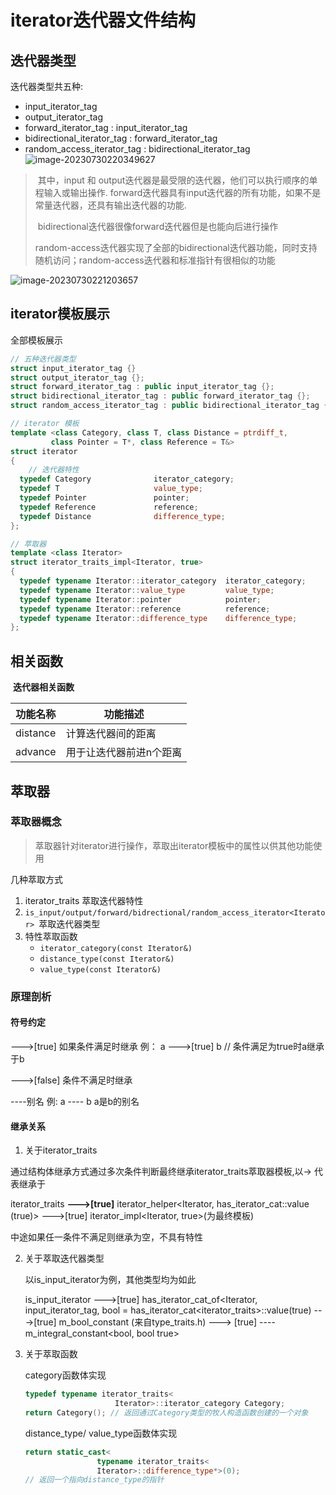 # iterator迭代器文件结构

## 迭代器类型

迭代器类型共五种:

- input_iterator_tag
- output_iterator_tag
- forward_iterator_tag : input_iterator_tag
- bidirectional_iterator_tag : forward_iterator_tag
- random_access_iterator_tag : bidirectional_iterator_tag
![image-20230730220349627](iterator.assets/image-20230730220349627.png)
> ​	其中，input 和 output迭代器是最受限的迭代器，他们可以执行顺序的单程输入或输出操作.
> ​	forward迭代器具有input迭代器的所有功能，如果不是常量迭代器，还具有输出迭代器的功能.
>
> ​	bidirectional迭代器很像forward迭代器但是也能向后进行操作
>
> ​	random-access迭代器实现了全部的bidirectional迭代器功能，同时支持随机访问；random-access迭代器和标准指针有很相似的功能

![image-20230730221203657](iterator.assets/image-20230730221203657.png)

## iterator模板展示

全部模板展示

~~~C++
// 五种迭代器类型
struct input_iterator_tag {}
struct output_iterator_tag {};
struct forward_iterator_tag : public input_iterator_tag {};
struct bidirectional_iterator_tag : public forward_iterator_tag {};
struct random_access_iterator_tag : public bidirectional_iterator_tag {};

// iterator 模板
template <class Category, class T, class Distance = ptrdiff_t,
         class Pointer = T*, class Reference = T&>
struct iterator
{
    // 迭代器特性
  typedef Category              iterator_category;
  typedef T                     value_type;
  typedef Pointer               pointer;
  typedef Reference             reference;
  typedef Distance              difference_type;
};

// 萃取器
template <class Iterator>
struct iterator_traits_impl<Iterator, true>
{
  typedef typename Iterator::iterator_category  iterator_category;
  typedef typename Iterator::value_type         value_type;
  typedef typename Iterator::pointer            pointer;
  typedef typename Iterator::reference          reference;
  typedef typename Iterator::difference_type    difference_type;
};
~~~



## 相关函数

​																	**迭代器相关函数**

| 功能名称 | 功能描述           |
| -------- | ------------------ |
| distance | 计算迭代器间的距离 |
| advance | 用于让迭代器前进n个距离 |

## 萃取器

### 萃取器概念

> 萃取器针对iterator进行操作，萃取出iterator模板中的属性以供其他功能使用

几种萃取方式

1. iterator_traits<Iterator> 萃取迭代器特性
2. `is_input/output/forward/bidrectional/random_access_iterator<Iterator> `萃取迭代器类型
3. 特性萃取函数
    - `iterator_category(const Iterator&)`
    - `distance_type(const Iterator&)`
    - `value_type(const Iterator&)`

### 原理剖析

#### 符号约定

--->[true] 如果条件满足时继承 例： a --->[true] b // 条件满足为true时a继承于b

--->[false] 条件不满足时继承

----别名 								  例:    a ---- b a是b的别名

#### 继承关系

1. 关于iterator_traits<Iterator>

通过结构体继承方式通过多次条件判断最终继承iterator_traits萃取器模板,以-> 代表继承于

 iterator_traits<Iterator> **--->[true]**  iterator_helper<Iterator, has_iterator_cat<Iterator>::value (true)> --->[true]  iterator_impl<Iterator, true>(为最终模板) 

中途如果任一条件不满足则继承为空，不具有特性



2. 关于萃取迭代器类型

    以is_input_iterator为例，其他类型均为如此

    is_input_iterator --->[true] has_iterator_cat_of<Iterator, input_iterator_tag, bool = has_iterator_cat<iterator_traits<T>>::value(true) --->[true] m_bool_constant<true> (来自type_traits.h) ---> [true]  ---- m_integral_constant<bool, bool true>

3. 关于萃取函数 

    category函数体实现

    ~~~c++
    typedef typename iterator_traits<
        				Iterator>::iterator_category Category;
    return Category(); // 返回通过Category类型的牧人构造函数创建的一个对象
    ~~~
    
    distance_type/ value_type函数体实现
    
    ~~~C++
    return static_cast<
       				typename iterator_traits<
        			Iterator>::difference_type*>(0); 
    // 返回一个指向distance_type的指针
    ~~~
    
    



